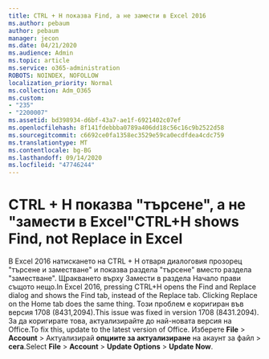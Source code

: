 ```yaml
---
title: CTRL + H показва Find, а не замести в Excel 2016
ms.author: pebaum
author: pebaum
manager: jecon
ms.date: 04/21/2020
ms.audience: Admin
ms.topic: article
ms.service: o365-administration
ROBOTS: NOINDEX, NOFOLLOW
localization_priority: Normal
ms.collection: Adm_O365
ms.custom:
- "235"
- "2200007"
ms.assetid: bd398934-d6bf-43a7-ae1f-6921402c07ef
ms.openlocfilehash: 8f141fdebbba0789a406dd18c56c16c9b2522d58
ms.sourcegitcommit: c6692ce0fa1358ec3529e59ca0ecdfdea4cdc759
ms.translationtype: MT
ms.contentlocale: bg-BG
ms.lasthandoff: 09/14/2020
ms.locfileid: "47746244"
---
```

# <a name="ctrlh-shows-find-not-replace-in-excel"></a><span data-ttu-id="de879-102">CTRL + H показва "търсене", а не "замести в Excel"</span><span class="sxs-lookup"><span data-stu-id="de879-102">CTRL+H shows Find, not Replace in Excel</span></span>

<span data-ttu-id="de879-103">В Excel 2016 натискането на CTRL + H отваря диалоговия прозорец "търсене и заместване" и показва раздела "търсене" вместо раздела "заместване". Щракването върху Замести в раздела Начало прави същото нещо.</span><span class="sxs-lookup"><span data-stu-id="de879-103">In Excel 2016, pressing CTRL+H opens the Find and Replace dialog and shows the Find tab, instead of the Replace tab. Clicking Replace on the Home tab does the same thing.</span></span> <span data-ttu-id="de879-104">Този проблем е коригиран във версия 1708 (8431,2094).</span><span class="sxs-lookup"><span data-stu-id="de879-104">This issue was fixed in version 1708 (8431.2094).</span></span> <span data-ttu-id="de879-105">За да коригирате това, актуализирайте до най-новата версия на Office.</span><span class="sxs-lookup"><span data-stu-id="de879-105">To fix this, update to the latest version of Office.</span></span> <span data-ttu-id="de879-106">Изберете **File** \> **Account** \> Актуализирай **опциите за актуализиране** на акаунт за файл \> **сега**.</span><span class="sxs-lookup"><span data-stu-id="de879-106">Select **File** \> **Account** \> **Update Options** \> **Update Now**.</span></span>
  